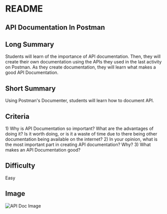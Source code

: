 # README

## API Documentation In Postman

## Long Summary

Students will learn of the importance of API documentation. Then, they will create their own documentation using the APIs they used in the last activity on Postman. As they create documentation, they will learn what makes a good API Documentation.

## Short Summary

Using Postman's Documenter, students will learn how to document API.

## Criteria

1\) Why is API Documentation so important? What are the advantages of doing it? Is it worth doing, or is it a waste of time due to there being other documentation being available on the internet? 2\) In your opinion, what is the most important part in creating API documentation? Why? 3\) What makes an API Documentation good?

## Difficulty

Easy

## Image

![API Doc Image](https://images.pexels.com/photos/357514/pexels-photo-357514.jpeg?auto=compress&cs=tinysrgb&dpr=2&h=750&w=1260)

